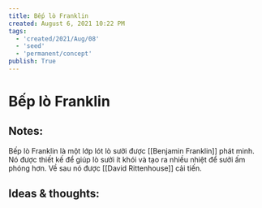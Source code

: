 ```yaml
---
title: Bếp lò Franklin
created: August 6, 2021 10:22 PM
tags:
  - 'created/2021/Aug/08'
  - 'seed'
  - 'permanent/concept'
publish: True
---
```

# Bếp lò Franklin

## Notes:
Bếp lò Franklin là một lớp lót lò sưởi  được [[Benjamin Franklin]] phát minh. Nó được thiết kế để giúp lò sưởi ít khói và tạo ra nhiều nhiệt để sưởi ấm phóng hơn. Về sau nó được [[David Rittenhouse]] cải tiến.

## Ideas & thoughts:
